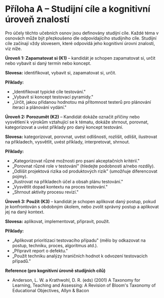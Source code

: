 # Příloha A – Studijní cíle a kognitivní úroveň znalostí

Pro účely těchto učebních osnov jsou definovány studijní cíle. Každé téma v osnovách může být přezkoušeno dle odpovídajícího studijního cíle. Studijní cíle začínají vždy slovesem, které odpovídá jeho kognitivní úrovni znalostí, viz níže.

**Úroveň 1: Zapamatovat si (K1)** – kandidát je schopen zapamatovat si, určit nebo vybavit si daný termín nebo koncept.

**Slovesa:** identifikovat, vybavit si, zapamatovat si, určit.

**Příklady:**

* „Identifikovat typické cíle testování."
* „Vybavit si koncept testovací pyramidy."
* „Určit, jakou přidanou hodnotou má přítomnost testerů pro plánování iterací a plánování vydání."

**Úroveň 2: Porozumět (K2)** – Kandidát dokáže označit příčiny nebo vysvětlení k výrokům vztahující se k tématu, dokáže shrnout, porovnat, kategorizovat a uvést příklady pro daný koncept testování.

**Slovesa:** kategorizovat, porovnat, uvést odlišnosti, rozlišit, odlišit, ilustrovat na příkladech, vysvětlit, uvést příklady, interpretovat, shrnout.

**Příklady:**

* „Kategorizovat různé možnosti pro psaní akceptačních kritérií."
* „Porovnat různé role v testování" (hledejte podobnosti a/nebo rozdíly).
* „Odlišit projektová rizika od produktových rizik" (umožňuje diferencovat pojmy).
* „Ilustrovat na příkladech účel a obsah plánu testování."
* „Vysvětlit dopad kontextu na proces testování."
* „Shrnout aktivity procesu revizí."

**Úroveň 3: Použít (K3)** – kandidát je schopen aplikovat daný postup, pokud je konfrontován s obdobným úkolem, nebo zvolit správný postup a aplikovat jej na daný kontext.

**Slovesa:** aplikovat, implementovat, připravit, použít.

**Příklady:**

* „Aplikovat prioritizaci testovacího případu" (mělo by odkazovat na postup, techniku, proces, algoritmus atd.).
* „Připravit report o defektu."
* „Použít techniku analýzy hraničních hodnot k odvození testovacích případů."

**Reference (pro kognitivní úrovně studijních cílů)**

* Anderson, L. W. a Krathwohl, D. R. (eds) (2001) A Taxonomy for Learning, Teaching and Assessing: A Revision of Bloom's Taxonomy of Educational Objectives, Allyn & Bacon